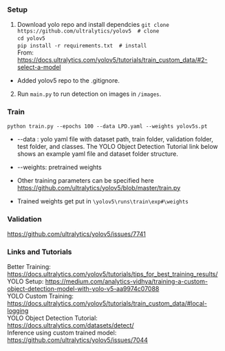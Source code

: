 ### Setup

1. Download yolo repo and install dependcies
`git clone https://github.com/ultralytics/yolov5  # clone`  
`cd yolov5`  
`pip install -r requirements.txt  # install`  
From: https://docs.ultralytics.com/yolov5/tutorials/train_custom_data/#2-select-a-model  

  - Added yolov5 repo to the .gitignore.  
2. Run `main.py` to run detection on images in `/images`.
### Train

`python train.py --epochs 100 --data LPD.yaml --weights yolov5s.pt`

- --data : yolo yaml file with dataset path, train folder, validation folder, test folder, and classes. The YOLO Object Detection Tutorial link below shows an example yaml file and dataset folder structure.  
- --weights: pretrained weights  
- Other training parameters can be specified here
https://github.com/ultralytics/yolov5/blob/master/train.py

- Trained weights get put in `\yolov5\runs\train\exp#\weights`  

### Validation  
https://github.com/ultralytics/yolov5/issues/7741


### Links and Tutorials  
Better Training: https://docs.ultralytics.com/yolov5/tutorials/tips_for_best_training_results/  
YOLO Setup: https://medium.com/analytics-vidhya/training-a-custom-object-detection-model-with-yolo-v5-aa9974c07088  
YOLO Custom Training: https://docs.ultralytics.com/yolov5/tutorials/train_custom_data/#local-logging  
YOLO Object Detection Tutorial: https://docs.ultralytics.com/datasets/detect/  
Inference using custom trained model: https://github.com/ultralytics/yolov5/issues/7044  
